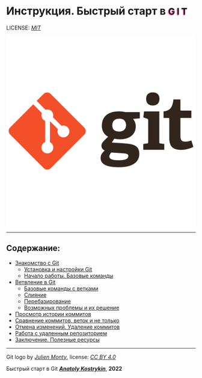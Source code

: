 # Инструкция. Быстрый старт в <span style="letter-spacing:5px; font-weight:700; text-shadow:-1px 1px 3px #ff0073; font-size:24px"> GIT </span>

LICENSE: *[MIT](./license.md "Лицензия")*

![Git_logo](./images/git_scm_logo_icon.png)

---

## Содержание:

* [Знакомство с Git](./about_Git.md)
  * [Установка и настройки Git](./installation_and_settings.md)
  * [Начало работы. Базовые команды](./getting_started.md)
* [Ветвление в Git](./branching.md)
  * [Базовые команды с ветками](./branches_basic.md) 
  * [Слияние](./merging_branches.md)
  * [Перебазирование](./rebasing.md)
  * [Возможных проблемы и их решение](./different_situations.md)
* [Просмотр истории коммитов](./history_commits.md)
* [Сравнение коммитов, веток и не только](./comparing.md) 
* [Отмена изменений. Удаление коммитов](./undo_changes.md)
* [Работа с удаленным репозиторием](./remotely_repository.md)
* [Заключение. Полезные ресурсы](./final_chapter.md)

---

Git logo by *[Julien Monty](https://github.com/konpa)*, 
license: *[CC BY 4.0](https://creativecommons.org/licenses/by/4.0/)*

Быстрый старт в Git
***[Anatoly Kostrykin](https://github.com/Anatoly-web-dev)***, **2022**